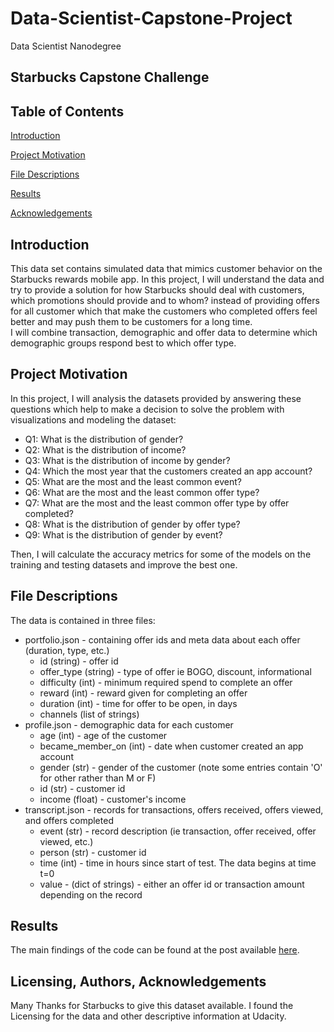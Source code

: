 # Data-Scientist-Capstone-Project
Data Scientist Nanodegree
## Starbucks Capstone Challenge


## Table of Contents

[Introduction](#installation)

[Project Motivation](#project-motivation)

[File Descriptions](#file-descriptions)

[Results](#results)

[Acknowledgements](#acknowledgements)

## Introduction
This data set contains simulated data that mimics customer behavior on the Starbucks rewards mobile app. In this project, I will understand the data and try to provide a solution for how Starbucks should deal with customers, which promotions should provide and to whom? instead of providing offers for all customer which that make the customers who completed offers feel better and may push them to be customers for a long time.<br>
I will combine transaction, demographic and offer data to determine which demographic groups respond best to which offer type.<br>

## Project Motivation
In this project, I will analysis the datasets provided by answering these questions  which help to make a decision to solve the problem with visualizations and modeling the dataset:<br>
* Q1: What is the distribution of gender?<br>
* Q2: What is the distribution of income?<br>
* Q3: What is the distribution of income by gender?<br>
* Q4: Which the most year that the customers created an app account?<br>
* Q5: What are the most and the least common event?<br>
* Q6: What are the most and the least common offer type?<br>
* Q7: What are the most and the least common offer type by offer completed?<br>
* Q8: What is the distribution of gender by offer type?<br>
* Q9: What is the distribution of gender by event?<br>

Then, I will calculate the accuracy metrics for some of the models on the training and testing datasets and improve the best one.<br>

## File Descriptions
The data is contained in three files:<br>

* portfolio.json - containing offer ids and meta data about each offer (duration, type, etc.)<br>
  * id (string) - offer id <br>
  * offer_type (string) - type of offer ie BOGO, discount, informational<br>
  * difficulty (int) - minimum required spend to complete an offer<br>
  * reward (int) - reward given for completing an offer<br>
  * duration (int) - time for offer to be open, in days<br>
  * channels (list of strings)<br>
* profile.json - demographic data for each customer<br>
  * age (int) - age of the customer<br>
  * became_member_on (int) - date when customer created an app account<br>
  * gender (str) - gender of the customer (note some entries contain 'O' for other rather than M or F)<br>
  * id (str) - customer id<br>
  * income (float) - customer's income<br>
* transcript.json - records for transactions, offers received, offers viewed, and offers completed<br>
  * event (str) - record description (ie transaction, offer received, offer viewed, etc.)<br>
  * person (str) - customer id<br>
  * time (int) - time in hours since start of test. The data begins at time t=0<br>
  * value - (dict of strings) - either an offer id or transaction amount depending on the record<br>
  
## Results

The main findings of the code can be found at the post available [here]().

## Licensing, Authors, Acknowledgements

Many Thanks for Starbucks to give this dataset available. I found the Licensing for the data and other descriptive information at Udacity. 


